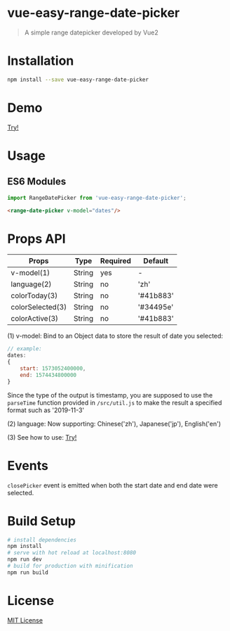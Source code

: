 # vue-easy-range-date-picker

> A simple range datepicker developed by Vue2

# Installation

```bash
npm install --save vue-easy-range-date-picker
```
# Demo
[Try!](https://codesandbox.io/s/vue-template-kgm6v)

# Usage

## ES6 Modules

```js
import RangeDatePicker from 'vue-easy-range-date-picker';
```

```html
<range-date-picker v-model="dates"/>
```

# Props API
| Props                | Type         | Required | Default     |
| ---------------------| -------------| -------- | ------------|
| v-model(1)           | String       | yes      | -           |
| language(2)          | String       | no       | 'zh'        |
| colorToday(3)        | String       | no       | '#41b883'   |
| colorSelected(3)     | String       | no       | '#34495e'   |
| colorActive(3)       | String       | no       | '#41b883'   |

(1) v-model: Bind to an Object data to store the result of date you selected: 
```js 
// example:
dates: 
{ 
    start: 1573052400000, 
    end: 1574434800000 
}
```
Since the type of the output is timestamp, you are supposed to use the `parseTime` function provided in `/src/util.js` to make the result a specified format such as '2019-11-3'

(2) language: Now supporting: Chinese('zh'), Japanese('jp'), English('en')

(3) See how to use: [Try!](https://codesandbox.io/s/vue-template-kgm6v)

# Events

`closePicker` event is emitted when both the start date and end date were selected.

# Build Setup
``` bash
# install dependencies
npm install
# serve with hot reload at localhost:8080
npm run dev
# build for production with minification
npm run build
```

# License

[MIT License](http://en.wikipedia.org/wiki/MIT_License)

